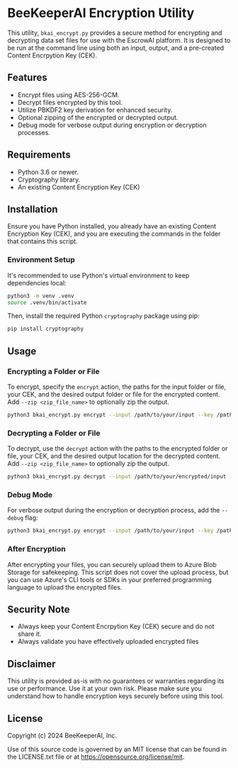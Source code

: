 # BeeKeeperAI Encryption Utility

This utility, `bkai_encrypt.py` provides a secure method for encrypting and decrypting data set files for use with the EscrowAI platform. It is designed to be run at the command line using both an input, output, and a pre-created Content Encrpytion Key (CEK).

## Features

- Encrypt files using AES-256-GCM.
- Decrypt files encrypted by this tool.
- Utilize PBKDF2 key derivation for enhanced security.
- Optional zipping of the encrypted or decrypted output.
- Debug mode for verbose output during encryption or decryption processes.

## Requirements

- Python 3.6 or newer.
- Cryptography library.
- An existing Content Encryption Key (CEK)

## Installation

Ensure you have Python installed, you already have an existing Content Encryption Key (CEK), and you are executing the commands in the folder that contains this script.

### Environment Setup

It's recommended to use Python's virtual environment to keep dependencies local:

```bash
python3 -m venv .venv
source .venv/bin/activate
```

Then, install the required Python `cryptography` package using pip:

```bash
pip install cryptography 
```

## Usage

### Encrypting a Folder or File

To encrypt, specify the `encrypt` action, the paths for the input folder or file, your CEK, and the desired output folder or file for the encrypted content. Add `--zip <zip_file_name>` to optionally zip the output.


```bash
python3 bkai_encrypt.py encrypt --input /path/to/your/input --key /path/to/your/cek.key --output /path/to/your/output --zip optional_zip_name
```

### Decrypting a Folder or File

To decrypt, use the `decrypt` action with the paths to the encrypted folder or file, your CEK, and the desired output location for the decrypted content. Add `--zip <zip_file_name>` to optionally zip the output.


```bash
python3 bkai_encrypt.py decrypt --input /path/to/your/encrypted/input --key /path/to/your/cek.key --output /path/to/your/output --zip optional_zip_name
```

### Debug Mode

For verbose output during the encryption or decryption process, add the `--debug` flag:

```bash
python3 bkai_encrypt.py encrypt --input /path/to/your/input --key /path/to/your/cek.key --output /path/to/your/output --debug
```

### After Encryption

After encrypting your files, you can securely upload them to Azure Blob Storage for safekeeping. This script does not cover the upload process, but you can use Azure's CLI tools or SDKs in your preferred programming language to upload the encrypted files.

## Security Note

- Always keep your Content Encrpytion Key (CEK) secure and do not share it.
- Always validate you have effectively uploaded encrypted files

## Disclaimer

This utility is provided as-is with no guarantees or warranties regarding its use or performance. Use it at your own risk. Please make sure you understand how to handle encryption keys securely before using this tool.

## License

Copyright (c) 2024 BeeKeeperAI, Inc.

Use of this source code is governed by an MIT license that can be found in the LICENSE.txt file or at <https://opensource.org/license/mit>.
